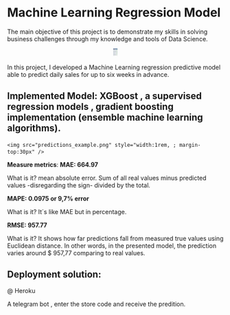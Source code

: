# Machine Learning Regression Model
The main objective of this project is to demonstrate my skills in solving business challenges through my knowledge and tools of Data Science.
<p align='center'>
    <img src="telegram.jpg" style="width:10px"/>
  
</p>

In this project, I developed a Machine Learning regression predictive model able to predict daily sales for up to six weeks in advance. 
## **Implemented Model**: XGBoost , a supervised regression models , gradient boosting implementation (ensemble machine learning algorithms).

<p align='center'>

    <img src="predictions_example.png" style="width:1rem, ; margin-top:30px" />
 
</p>


**Measure metrics**: 
**MAE:  664.97**

What is it? mean absolute error. Sum of all real values minus predicted values -disregarding the sign- divided by the total.

**MAPE: 0.0975 or 9,7% error**

What is it? It´s like MAE but in percentage. 

**RMSE:  957.77** 

What is it? It shows how far predictions fall from measured true values using Euclidean distance. In other words, in the presented model, the prediction varies around $ 957,77 comparing to real values.

## **Deployment solution:**
@ Heroku

A telegram bot , enter the store code and receive the predition.

